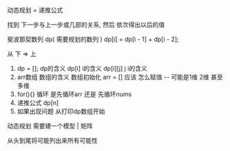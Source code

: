 动态规划 = 递推公式

找到 下一步与上一步或几部的关系, 
然后 依次得出以后的值

斐波那契数列
dp( 需要规划的数列 )
dp[i] = dp[i - 1] + dp[i - 2];

从 下 => 上 

1. dp = [];  dp的含义 dp[i] i的含义  dp[i][j] j i的含义
2. arr数组  数组的含义 数组初始化 arr = [] 应该 怎么赋值
   -- 可能是1维 2维 甚至多维
3. for(){} 循环 是先循环arr 还是 先循环nums
4. 递推公式 dp[n]
5. 如果出现问题 从打印dp数组开始


动态规划 需要建一个模型 | 矩阵

从头到尾将可能列出来所有可能性 
